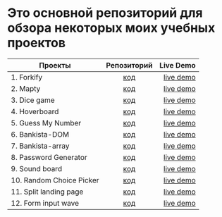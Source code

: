 # Это основной репозиторий для обзора некоторых моих учебных проектов

| Проекты            |                                                     Репозиторий                                                     |                                             Live Demo |
| ------------------ | :-----------------------------------------------------------------------------------------------------------------: | ----------------------------------------------------: |
| 1. Forkify         |                      [код](https://github.com/Adelsspace/recipes-study-project-final)                       |        [live demo](https://recipes-adel.netlify.app/) |
| 2. Mapty           |              [код](https://githttps://github.com/Adelsspace/study-projects/tree/master/mapty)               |           [live demo](https://mapty-adel.netlify.app) |
| 3. Dice game       |           [код](https://githttps://github.com/Adelsspace/study-projects/tree/master/dice%20game)            |            [live demo](https://dice-adel.netlify.app) |
| 4. Hoverboard |               [код](https://github.com/Adelsspace/study-projects/tree/master/Hoverboard)                | [live demo](https://hoverboard-adel.netlify.app/) |
| 5. Guess My Number |         [код](https://github.com/Adelsspace/study-projects/tree/master/guess%20my%20number%20game)          |  [live demo](https://guessmynumber-adel.netlify.app/) |
| 6. Bankista-DOM    | [код](https://github.com/Adelsspace/rhttps://github.com/Adelsspace/study-projects/tree/master/bankista-DOM) |   [live demo](https://bankista-dom-adel.netlify.app/) |
| 7. Bankista-array  |               [код](https://github.com/Adelsspace/study-projects/tree/master/bankista-array)                | [live demo](https://bankista-array-adel.netlify.app/) |
| 8. Password Generator |               [код](https://github.com/Adelsspace/study-projects/tree/master/Password%20Generator)                | [live demo](https://password-generator-adel.netlify.app/) |
| 9. Sound board |               [код](https://github.com/Adelsspace/study-projects/tree/master/sound-board)                | [live demo](https://sound-board-adel.netlify.app) |
| 10. Random Choice Picker  |               [код](https://github.com/Adelsspace/study-projects/tree/master/Random%20Choice%20Picker)                | [live demo](https://random-choice-picker-adel.netlify.app/) |
| 11. Split landing page  |               [код](https://github.com/Adelsspace/study-projects/tree/master/split-landing-page)                | [live demo](https://splitlandingpage-adel.netlify.app) |
| 12. Form input wave  |               [код](https://github.com/Adelsspace/study-projects/tree/master/form-input-wave)                | [live demo](https://forminputwave-adel.netlify.app) |
